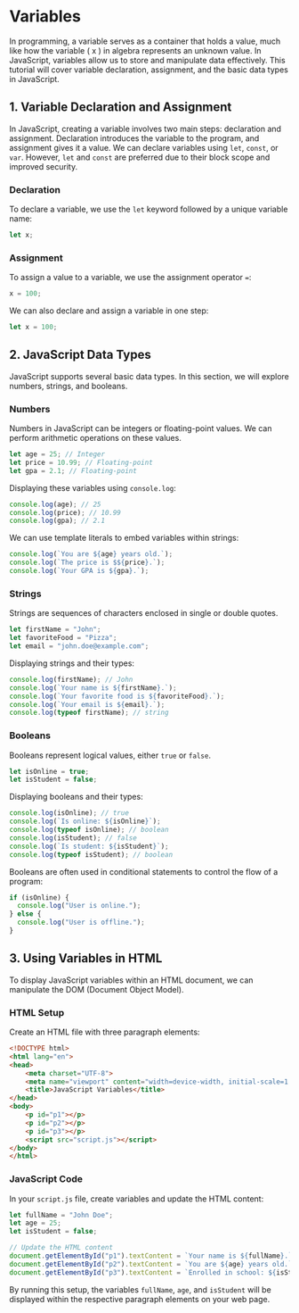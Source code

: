 # Variables

In programming, a variable serves as a container that holds a value, much like how the variable \( x \) in algebra represents an unknown value. In JavaScript, variables allow us to store and manipulate data effectively. This tutorial will cover variable declaration, assignment, and the basic data types in JavaScript.

## 1. Variable Declaration and Assignment

In JavaScript, creating a variable involves two main steps: declaration and assignment. Declaration introduces the variable to the program, and assignment gives it a value. We can declare variables using `let`, `const`, or `var`. However, `let` and `const` are preferred due to their block scope and improved security.

### Declaration

To declare a variable, we use the `let` keyword followed by a unique variable name:

```javascript
let x;
```

### Assignment

To assign a value to a variable, we use the assignment operator `=`:

```javascript
x = 100;
```

We can also declare and assign a variable in one step:

```javascript
let x = 100;
```

## 2. JavaScript Data Types

JavaScript supports several basic data types. In this section, we will explore numbers, strings, and booleans.

### Numbers

Numbers in JavaScript can be integers or floating-point values. We can perform arithmetic operations on these values.

```javascript
let age = 25; // Integer
let price = 10.99; // Floating-point
let gpa = 2.1; // Floating-point
```

Displaying these variables using `console.log`:

```javascript
console.log(age); // 25
console.log(price); // 10.99
console.log(gpa); // 2.1
```

We can use template literals to embed variables within strings:

```javascript
console.log(`You are ${age} years old.`);
console.log(`The price is $${price}.`);
console.log(`Your GPA is ${gpa}.`);
```

### Strings

Strings are sequences of characters enclosed in single or double quotes.

```javascript
let firstName = "John";
let favoriteFood = "Pizza";
let email = "john.doe@example.com";
```

Displaying strings and their types:

```javascript
console.log(firstName); // John
console.log(`Your name is ${firstName}.`);
console.log(`Your favorite food is ${favoriteFood}.`);
console.log(`Your email is ${email}.`);
console.log(typeof firstName); // string
```

### Booleans

Booleans represent logical values, either `true` or `false`.

```javascript
let isOnline = true;
let isStudent = false;
```

Displaying booleans and their types:

```javascript
console.log(isOnline); // true
console.log(`Is online: ${isOnline}`);
console.log(typeof isOnline); // boolean
console.log(isStudent); // false
console.log(`Is student: ${isStudent}`);
console.log(typeof isStudent); // boolean
```

Booleans are often used in conditional statements to control the flow of a program:

```javascript
if (isOnline) {
  console.log("User is online.");
} else {
  console.log("User is offline.");
}
```

## 3. Using Variables in HTML

To display JavaScript variables within an HTML document, we can manipulate the DOM (Document Object Model).

### HTML Setup

Create an HTML file with three paragraph elements:

```html
<!DOCTYPE html>
<html lang="en">
<head>
    <meta charset="UTF-8">
    <meta name="viewport" content="width=device-width, initial-scale=1.0">
    <title>JavaScript Variables</title>
</head>
<body>
    <p id="p1"></p>
    <p id="p2"></p>
    <p id="p3"></p>
    <script src="script.js"></script>
</body>
</html>
```

### JavaScript Code

In your `script.js` file, create variables and update the HTML content:

```javascript
let fullName = "John Doe";
let age = 25;
let isStudent = false;

// Update the HTML content
document.getElementById("p1").textContent = `Your name is ${fullName}.`;
document.getElementById("p2").textContent = `You are ${age} years old.`;
document.getElementById("p3").textContent = `Enrolled in school: ${isStudent}.`;
```

By running this setup, the variables `fullName`, `age`, and `isStudent` will be displayed within the respective paragraph elements on your web page.
